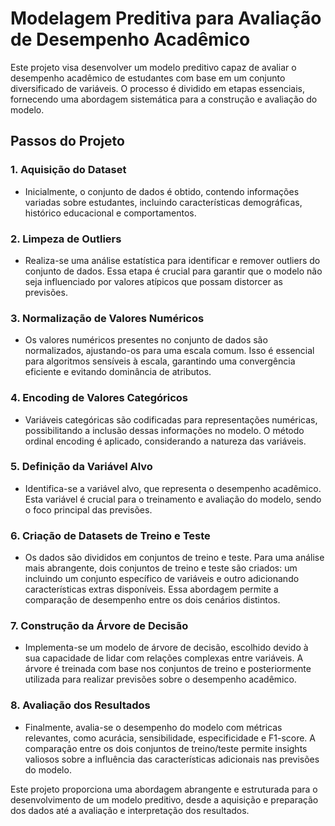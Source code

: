 # Modelagem Preditiva para Avaliação de Desempenho Acadêmico

Este projeto visa desenvolver um modelo preditivo capaz de avaliar o desempenho acadêmico de estudantes com base em um conjunto diversificado de variáveis. O processo é dividido em etapas essenciais, fornecendo uma abordagem sistemática para a construção e avaliação do modelo.



## Passos do Projeto


### 1. Aquisição do Dataset
  - Inicialmente, o conjunto de dados é obtido, contendo informações variadas sobre estudantes, incluindo características demográficas, histórico educacional e comportamentos.


### 2. Limpeza de Outliers
  - Realiza-se uma análise estatística para identificar e remover outliers do conjunto de dados. Essa etapa é crucial para garantir que o modelo não seja influenciado por valores atípicos que possam distorcer as previsões.



### 3. Normalização de Valores Numéricos
  - Os valores numéricos presentes no conjunto de dados são normalizados, ajustando-os para uma escala comum. Isso é essencial para algoritmos sensíveis à escala, garantindo uma convergência eficiente e evitando dominância de atributos.



### 4. Encoding de Valores Categóricos
  - Variáveis categóricas são codificadas para representações numéricas, possibilitando a inclusão dessas informações no modelo. O método ordinal encoding é aplicado, considerando a natureza das variáveis.



### 5. Definição da Variável Alvo
  - Identifica-se a variável alvo, que representa o desempenho acadêmico. Esta variável é crucial para o treinamento e avaliação do modelo, sendo o foco principal das previsões.



### 6. Criação de Datasets de Treino e Teste
  - Os dados são divididos em conjuntos de treino e teste. Para uma análise mais abrangente, dois conjuntos de treino e teste são criados: um incluindo um conjunto específico de variáveis e outro adicionando características extras disponíveis. Essa abordagem permite a comparação de desempenho entre os dois cenários distintos.



### 7. Construção da Árvore de Decisão
  - Implementa-se um modelo de árvore de decisão, escolhido devido à sua capacidade de lidar com relações complexas entre variáveis. A árvore é treinada com base nos conjuntos de treino e posteriormente utilizada para realizar previsões sobre o desempenho acadêmico.



### 8. Avaliação dos Resultados
  - Finalmente, avalia-se o desempenho do modelo com métricas relevantes, como acurácia, sensibilidade, especificidade e F1-score. A comparação entre os dois conjuntos de treino/teste permite insights valiosos sobre a influência das características adicionais nas previsões do modelo.



Este projeto proporciona uma abordagem abrangente e estruturada para o desenvolvimento de um modelo preditivo, desde a aquisição e preparação dos dados até a avaliação e interpretação dos resultados.
